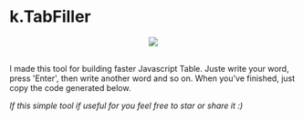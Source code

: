 # k.TabFiller

<div align="center">
  <img src="https://github.com/KaazDW/k.TabFiller/blob/main/Capture.PNG">
</div>
<p><br>
I made this tool for building faster Javascript Table.
Juste write your word, press 'Enter', then write another word and so on. When you've finished, just copy the code generated below.
<br></p>

*If this simple tool if useful for you feel free to star or share it :)*
